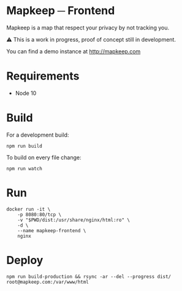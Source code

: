 # Mapkeep ─ Frontend

Mapkeep is a map that respect your privacy by not tracking you.

⚠ This is a work in progress, proof of concept still in development.

You can find a demo instance at http://mapkeep.com

# Requirements

* Node 10

# Build

For a development build:

```
npm run build
```

To build on every file change:

```
npm run watch
```

# Run

```
docker run -it \
    -p 8080:80/tcp \
    -v "$PWD/dist:/usr/share/nginx/html:ro" \
    -d \
    --name mapkeep-frontend \
    nginx
```

# Deploy

```
npm run build-production && rsync -ar --del --progress dist/ root@mapkeep.com:/var/www/html
```
